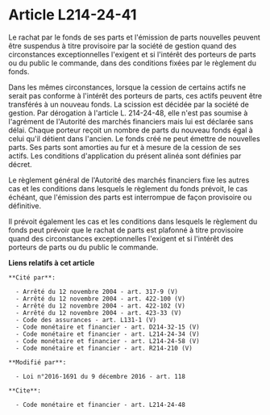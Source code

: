 # Article L214-24-41

Le rachat par le fonds de ses parts et l'émission de parts nouvelles peuvent être suspendus à titre provisoire par la société
de gestion quand des circonstances exceptionnelles l'exigent et si l'intérêt des porteurs de parts ou du public le commande,
dans des conditions fixées par le règlement du fonds. 

Dans les mêmes circonstances, lorsque la cession de certains actifs ne serait pas conforme à l'intérêt des porteurs de parts,
ces actifs peuvent être transférés à un nouveau fonds. La scission est décidée par la société de gestion. Par dérogation à
l'article L. 214-24-48, elle n'est pas soumise à l'agrément de l'Autorité des marchés financiers mais lui est déclarée sans
délai. Chaque porteur reçoit un nombre de parts du nouveau fonds égal à celui qu'il détient dans l'ancien. Le fonds créé ne
peut émettre de nouvelles parts. Ses parts sont amorties au fur et à mesure de la cession de ses actifs. Les conditions
d'application du présent alinéa sont définies par décret. 

Le règlement général de l'Autorité des marchés financiers fixe les autres cas et les conditions dans lesquels le règlement du
fonds prévoit, le cas échéant, que l'émission des parts est interrompue de façon provisoire ou définitive.

Il prévoit également les cas et les conditions dans lesquels le règlement du fonds peut prévoir que le rachat de parts est
plafonné à titre provisoire quand des circonstances exceptionnelles l'exigent et si l'intérêt des porteurs de parts ou du
public le commande.

**Liens relatifs à cet article**

	**Cité par**:

	  - Arrêté du 12 novembre 2004 - art. 317-9 (V)
	  - Arrêté du 12 novembre 2004 - art. 422-100 (V)
	  - Arrêté du 12 novembre 2004 - art. 422-102 (V)
	  - Arrêté du 12 novembre 2004 - art. 423-33 (V)
	  - Code des assurances - art. L131-1 (V)
	  - Code monétaire et financier - art. D214-32-15 (V)
	  - Code monétaire et financier - art. L214-24-34 (V)
	  - Code monétaire et financier - art. L214-24-58 (V)
	  - Code monétaire et financier - art. R214-210 (V)

	**Modifié par**:

	  - Loi n°2016-1691 du 9 décembre 2016 - art. 118

	**Cite**:

	  - Code monétaire et financier - art. L214-24-48
